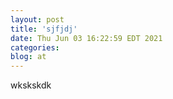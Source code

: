 ```yaml
---
layout: post
title: 'sjfjdj'
date: Thu Jun 03 16:22:59 EDT 2021
categories: 
blog: at
---
```

wkskskdk